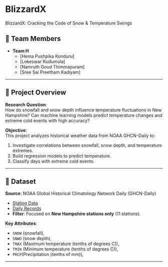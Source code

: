 # BlizzardX
BlizzardX: Cracking the Code of Snow &amp; Temperature Swings


## 👥 Team Members
- **Team H**    
  - [Hema Pushpika Konduru]
  - [Lokeswar Kudumula] 
  - [Namruth Goud Thimmapuram]
  - [Sree Sai Preetham Kadiyam] 

---

## 📌 Project Overview
**Research Question**:  
How do snowfall and snow depth influence temperature fluctuations in New Hampshire? Can machine learning models predict temperature changes and extreme cold events with high accuracy?  

**Objective**:  
This project analyzes historical weather data from NOAA GHCN-Daily to:  
1. Investigate correlations between snowfall, snow depth, and temperature extremes.  
2. Build regression models to predict temperature.  
3. Classify days with extreme cold events.  

---

## 📂 Dataset
**Source**: NOAA Global Historical Climatology Network Daily (GHCN-Daily)  
- [Station Data](https://www.ncei.noaa.gov/pub/data/ghcn/daily/ghcnd-stations.txt)  
- [Daily Records](https://www.ncei.noaa.gov/pub/data/ghcn/daily/all/)  
- **Filter**: Focused on **New Hampshire stations only** (11 stations).  

**Key Attributes**:  
- `SNOW` (snowfall),
- `SNWD` (snow depth),
- `TMAX` (Maximum temperature (tenths of degrees C)), 
- `TMIN` (Minimum temperature (tenths of degrees C)),
- `PRCP`(Precipitation (tenths of mm)), 
---

